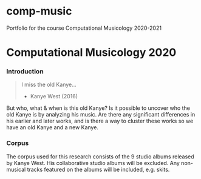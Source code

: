 # comp-music
Portfolio for the course Computational Musicology 2020-2021

# Computational Musicology 2020

### Introduction

> I miss the old Kanye... 
> - Kanye West (2016)

But who, what & when is this old Kanye? Is it possible to uncover who the old Kanye is by analyzing his music. Are there any significant differences in his earlier and later works, and is there a way to cluster these works so we have an old Kanye and a new Kanye. 

### Corpus
The corpus used for this research consists of the 9 studio albums released by Kanye West. His collaborative studio albums will be excluded. Any non-musical tracks featured on the albums will be included, e.g. skits. 
